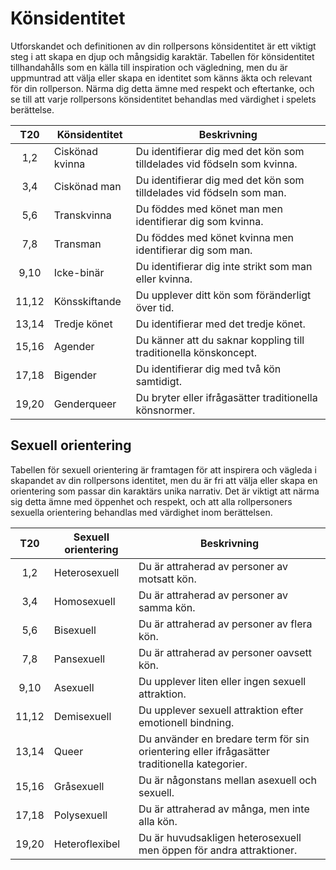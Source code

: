 # Könsidentitet

Utforskandet och definitionen av din rollpersons könsidentitet är ett viktigt steg i att skapa en djup och mångsidig karaktär. Tabellen för könsidentitet tillhandahålls som en källa till inspiration och vägledning, men du är uppmuntrad att välja eller skapa en identitet som känns äkta och relevant för din rollperson. Närma dig detta ämne med respekt och eftertanke, och se till att varje rollpersons könsidentitet behandlas med värdighet i spelets berättelse.

| **T20** | **Könsidentitet**            | **Beskrivning**                             |
|:-------:|------------------------------|---------------------------------------------|
| 1,2     | Ciskönad kvinna              | Du identifierar dig med det kön som tilldelades vid födseln som kvinna. |
| 3,4     | Ciskönad man                 | Du identifierar dig med det kön som tilldelades vid födseln som man. |
| 5,6     | Transkvinna                  | Du föddes med könet man men identifierar dig som kvinna. |
| 7,8     | Transman                     | Du föddes med könet kvinna men identifierar dig som man. |
| 9,10    | Icke-binär                   | Du identifierar dig inte strikt som man eller kvinna. |
| 11,12   | Könsskiftande                | Du upplever ditt kön som föränderligt över tid. |
| 13,14   | Tredje könet                 | Du identifierar med det tredje könet. |
| 15,16   | Agender                      | Du känner att du saknar koppling till traditionella könskoncept. |
| 17,18   | Bigender                     | Du identifierar dig med två kön samtidigt. |
| 19,20   | Genderqueer                  | Du bryter eller ifrågasätter traditionella könsnormer. |

## Sexuell orientering

Tabellen för sexuell orientering är framtagen för att inspirera och vägleda i skapandet av din rollpersons identitet, men du är fri att välja eller skapa en orientering som passar din karaktärs unika narrativ. Det är viktigt att närma sig detta ämne med öppenhet och respekt, och att alla rollpersoners sexuella orientering behandlas med värdighet inom berättelsen.

| **T20** | **Sexuell orientering** | **Beskrivning**                          |
|:-------:|-------------------------|------------------------------------------|
| 1,2     | Heterosexuell           | Du är attraherad av personer av motsatt kön.   |
| 3,4     | Homosexuell             | Du är attraherad av personer av samma kön.     |
| 5,6     | Bisexuell               | Du är attraherad av personer av flera kön.     |
| 7,8     | Pansexuell              | Du är attraherad av personer oavsett kön.      |
| 9,10    | Asexuell                | Du upplever liten eller ingen sexuell attraktion. |
| 11,12   | Demisexuell             | Du upplever sexuell attraktion efter emotionell bindning. |
| 13,14   | Queer                   | Du använder en bredare term för sin orientering eller ifrågasätter traditionella kategorier. |
| 15,16   | Gråsexuell              | Du är någonstans mellan asexuell och sexuell.  |
| 17,18   | Polysexuell             | Du är attraherad av många, men inte alla kön.  |
| 19,20   | Heteroflexibel          | Du är huvudsakligen heterosexuell men öppen för andra attraktioner. |
